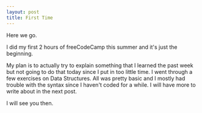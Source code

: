 ```yaml
---
layout: post
title: First Time
---
```


Here we go.

I did my first 2 hours of freeCodeCamp this summer and it's just the beginning. 

My plan is to actually try to explain something that I learned the past week but not going to do that today since I put in too little time. I went through a few exercises on Data Structures. All was pretty basic and I mostly had trouble with the syntax since I haven't coded for a while. I will have more to write about in the next post.

I will see you then.